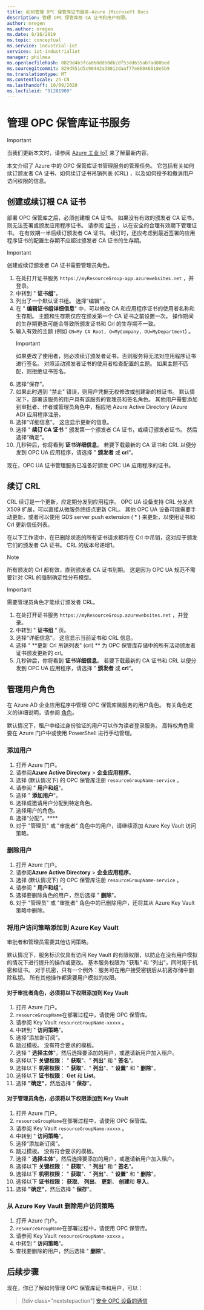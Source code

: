 ```yaml
---
title: 如何管理 OPC 保管库证书服务-Azure |Microsoft Docs
description: 管理 OPC 保管库根 CA 证书和用户权限。
author: mregen
ms.author: mregen
ms.date: 8/16/2019
ms.topic: conceptual
ms.service: industrial-iot
services: iot-industrialiot
manager: philmea
ms.openlocfilehash: 0829d4b3fca068ddb0db2df53dd635ab7ad80bed
ms.sourcegitcommit: 829d951d5c90442a38012daaf77e86046018e5b9
ms.translationtype: MT
ms.contentlocale: zh-CN
ms.lasthandoff: 10/09/2020
ms.locfileid: "91281909"
---
```

# <a name="manage-the-opc-vault-certificate-service"></a>管理 OPC 保管库证书服务

> [!IMPORTANT]
> 当我们更新本文时，请参阅 [Azure 工业 IoT](https://azure.github.io/Industrial-IoT/) 来了解最新内容。

本文介绍了 Azure 中的 OPC 保管库证书管理服务的管理任务。 它包括有关如何续订颁发者 CA 证书、如何续订证书吊销列表 (CRL) ，以及如何授予和撤消用户访问权限的信息。

## <a name="create-or-renew-the-root-ca-certificate"></a>创建或续订根 CA 证书

部署 OPC 保管库之后，必须创建根 CA 证书。 如果没有有效的颁发者 CA 证书，则无法签署或颁发应用程序证书。 请参阅 [证书](howto-opc-vault-secure-ca.md#certificates) ，以在安全的合理有效期下管理证书。 在有效期一半后续订颁发者 CA 证书。 续订时，还应考虑到最近签署的应用程序证书的配置生存期不应超过颁发者 CA 证书的生存期。
> [!IMPORTANT]
> 创建或续订颁发者 CA 证书需要管理员角色。

1. 在处打开证书服务 `https://myResourceGroup-app.azurewebsites.net` ，并登录。
2. 中转到 " **证书组**"。
3. 列出了一个默认证书组。 选择“编辑”  。
4. 在 " **编辑证书组详细信息**" 中，可以修改 CA 和应用程序证书的使用者名称和生存期。 主题和生存期仅应在颁发第一个 CA 证书之前设置一次。 操作期间的生存期更改可能会导致所颁发证书和 Crl 的生存期不一致。
5. 输入有效的主题 (例如 `CN=My CA Root, O=MyCompany, OU=MyDepartment`) 。<br>
   > [!IMPORTANT]
   > 如果更改了使用者，则必须续订颁发者证书，否则服务将无法对应用程序证书进行签名。 对照活动颁发者证书的使用者检查配置的主题。 如果主题不匹配，则拒绝证书签名。
6. 选择“保存”。
7. 如果此时遇到 "禁止" 错误，则用户凭据无权修改或创建新的根证书。 默认情况下，部署该服务的用户具有该服务的管理员和签名角色。 其他用户需要添加到审批者、作者或管理员角色中，相应地 Azure Active Directory (Azure AD) 应用程序注册。
8. 选择“详细信息”。 这应显示更新的信息。
9. 选择 " **续订 CA 证书** " 颁发第一个颁发者 CA 证书，或续订颁发者证书。 然后选择“确定”。 
10. 几秒钟后，你将看到 **证书详细信息**。 若要下载最新的 CA 证书和 CRL 以便分发到 OPC UA 应用程序，请选择 " **颁发者** 或 **crl**"。

现在，OPC UA 证书管理服务已准备好颁发 OPC UA 应用程序的证书。

## <a name="renew-the-crl"></a>续订 CRL

CRL 续订是一个更新，应定期分发到应用程序。 OPC UA 设备支持 CRL 分发点 X509 扩展，可以直接从微服务终结点更新 CRL。 其他 OPC UA 设备可能需要手动更新，或者可以使用 GDS server push extension ( * ) 来更新，以使用证书和 Crl 更新信任列表。

在以下工作流中，在已删除状态的所有证书请求都将在 Crl 中吊销，这对应于颁发它们的颁发者 CA 证书。 CRL 的版本号递增1。 <br>
> [!NOTE]
> 所有颁发的 Crl 都有效，直到颁发者 CA 证书到期。 这是因为 OPC UA 规范不需要针对 CRL 的强制确定性分布模型。

> [!IMPORTANT]
> 需要管理员角色才能续订颁发者 CRL。

1. 在处打开证书服务 `https://myResourceGroup.azurewebsites.net` ，并登录。
2. 中转到 " **证书组** " 页。
3. 选择“详细信息”。 这应显示当前证书和 CRL 信息。
4. 选择 " **更新 Crl 吊销列表" (crl) ** 为 OPC 保管库存储中的所有活动颁发者证书颁发更新的 crl。
5. 几秒钟后，你将看到 **证书详细信息**。 若要下载最新的 CA 证书和 CRL 以便分发到 OPC UA 应用程序，请选择 " **颁发者** 或 **crl**"。

## <a name="manage-user-roles"></a>管理用户角色

在 Azure AD 企业应用程序中管理 OPC 保管库微服务的用户角色。 有关角色定义的详细说明，请参阅 [角色](howto-opc-vault-secure-ca.md#roles)。

默认情况下，租户中经过身份验证的用户可以作为读者登录服务。 高特权角色需要在 Azure 门户中或使用 PowerShell 进行手动管理。

### <a name="add-user"></a>添加用户

1. 打开 Azure 门户。
2. 请参阅**Azure Active Directory**  >  **企业应用程序**。
3. 选择 (默认情况下) 的 OPC 保管库注册 `resourceGroupName-service` 。
4. 请参阅 " **用户和组**"。
5. 选择 " **添加用户**"。
6. 选择或邀请用户分配到特定角色。
7. 选择用户的角色。
8. 选择“分配”。****
9. 对于 "管理员" 或 "审批者" 角色中的用户，请继续添加 Azure Key Vault 访问策略。

### <a name="remove-user"></a>删除用户

1. 打开 Azure 门户。
2. 请参阅**Azure Active Directory**  >  **企业应用程序**。
3. 选择 (默认情况下) 的 OPC 保管库注册 `resourceGroupName-service` 。
4. 请参阅 " **用户和组**"。
5. 选择要删除角色的用户，然后选择 " **删除**"。
6. 对于 "管理员" 或 "审批者" 角色中的已删除用户，还将其从 Azure Key Vault 策略中删除。

### <a name="add-user-access-policy-to-azure-key-vault"></a>将用户访问策略添加到 Azure Key Vault

审批者和管理员需要其他访问策略。

默认情况下，服务标识仅具有访问 Key Vault 的有限权限，以防止在没有用户模拟的情况下进行提升的操作或更改。 基本服务权限为 "获取" 和 "列出"，同时用于机密和证书。 对于机密，只有一个例外：服务可在用户接受密钥后从机密存储中删除私钥。 所有其他操作都需要用户模拟的权限。

#### <a name="for-an-approver-role-the-following-permissions-must-be-added-to-key-vault"></a>对于审批者角色，必须将以下权限添加到 Key Vault

1. 打开 Azure 门户。
2. `resourceGroupName`在部署过程中，请使用 OPC 保管库。
3. 请参阅 Key Vault `resourceGroupName-xxxxx` 。
4. 中转到 " **访问策略**"。
5. 选择“添加新订阅”。
6. 跳过模板。 没有符合要求的模板。
7. 选择 " **选择主体**"，然后选择要添加的用户，或邀请新用户加入租户。
8. 选择以下 **关键权限**： " **获取**"、" **列出**" 和 " **签名**"。
9. 选择以下 **机密权限**： " **获取**"、" **列出**"、" **设置**" 和 " **删除**"。
10. 选择以下 **证书权限**： **Get** 和 **List**。
11. 选择 **"确定"**，然后选择 " **保存**"。

#### <a name="for-an-administrator-role-the-following-permissions-must-be-added-to-key-vault"></a>对于管理员角色，必须将以下权限添加到 Key Vault

1. 打开 Azure 门户。
2. `resourceGroupName`在部署过程中，请使用 OPC 保管库。
3. 请参阅 Key Vault `resourceGroupName-xxxxx` 。
4. 中转到 " **访问策略**"。
5. 选择“添加新订阅”。
6. 跳过模板。 没有符合要求的模板。
7. 选择 " **选择主体**"，然后选择要添加的用户，或邀请新用户加入租户。
8. 选择以下 **关键权限**： " **获取**"、" **列出**" 和 " **签名**"。
9. 选择以下 **机密权限**： " **获取**"、" **列出**"、" **设置**" 和 " **删除**"。
10. 选择以下 **证书权限**： **获取**、 **列出**、 **更新**、 **创建**和 **导入**。
11. 选择 **"确定"**，然后选择 " **保存**"。

### <a name="remove-user-access-policy-from-azure-key-vault"></a>从 Azure Key Vault 删除用户访问策略

1. 打开 Azure 门户。
2. `resourceGroupName`在部署过程中，请使用 OPC 保管库。
3. 请参阅 Key Vault `resourceGroupName-xxxxx` 。
4. 中转到 " **访问策略**"。
5. 查找要删除的用户，然后选择 " **删除**"。

## <a name="next-steps"></a>后续步骤

现在，你已了解如何管理 OPC 保管库证书和用户，可以：

> [!div class="nextstepaction"]
> [安全 OPC 设备的通信](howto-opc-vault-secure.md)
